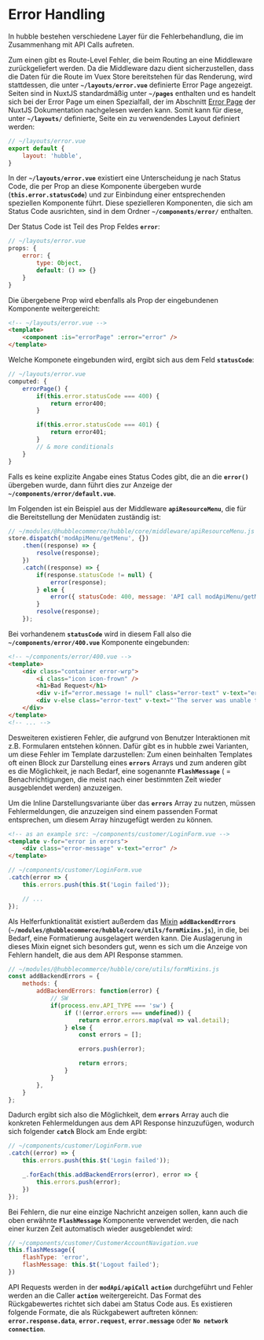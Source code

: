 # Error Handling

In hubble bestehen verschiedene Layer für die Fehlerbehandlung, die im Zusammenhang mit API Calls aufreten.

Zum einen gibt es Route-Level Fehler, die beim Routing an eine Middleware zurückgeliefert werden.
Da die Middleware dazu dient sicherzustellen, dass die Daten für die Route im Vuex Store bereitstehen für das
Renderung, wird stattdessen, die unter __`~/layouts/error.vue`__ definierte Error Page angezeigt.
Seiten sind in NuxtJS standardmäßig unter __`~/pages`__ enthalten und es handelt sich bei der Error Page
um einen Spezialfall, der im Abschnitt [Error Page](https://nuxtjs.org/guides/directory-structure/layouts#error-page)
der NuxtJS Dokumentation nachgelesen werden kann. Somit kann für diese, unter  __`~/layouts/`__ definierte, Seite
ein zu verwendendes Layout definiert werden:
``` js
// ~/layouts/error.vue
export default {
    layout: 'hubble',
}
```
In der __`~/layouts/error.vue`__ existiert eine Unterscheidung je nach Status Code, die per Prop an diese
Komponente übergeben wurde (__`this.error.statusCode`__) und zur Einbindung einer entsprechenden speziellen Komponente führt. 
Diese spezielleren Komponenten, die sich am Status Code ausrichten, sind in dem Ordner __`~/components/error/`__ enthalten.

Der Status Code ist Teil des Prop Feldes __`error`__:

``` js
// ~/layouts/error.vue
props: {
    error: {
        type: Object,
        default: () => {}
    }
}
```

Die übergebene Prop wird ebenfalls als Prop der eingebundenen Komponente weitergereicht:
``` html
<!-- ~/layouts/error.vue -->
<template>
    <component :is="errorPage" :error="error" />
</template>
```

Welche Komponete eingebunden wird, ergibt sich aus dem Feld __`statusCode`__:
``` js
// ~/layouts/error.vue
computed: {
    errorPage() {
        if(this.error.statusCode === 400) {
            return error400;
        }

        if(this.error.statusCode === 401) {
            return error401;
        }
        // & more conditionals
    }
}
```

Falls es keine explizite Angabe eines Status Codes gibt, die an die __`error()`__ übergeben wurde, dann führt dies zur 
Anzeige der __`~/components/error/default.vue`__.


Im Folgenden ist ein Beispiel aus der Middleware __`apiResourceMenu`__, die für die Bereitstellung der Menüdaten 
zuständig ist: 

``` js
// ~/modules/@hubblecommerce/hubble/core/middleware/apiResourceMenu.js
store.dispatch('modApiMenu/getMenu', {})
    .then((response) => {
        resolve(response);
    })
    .catch((response) => {
        if(response.statusCode != null) {
            error(response);
        } else {
            error({ statusCode: 400, message: 'API call modApiMenu/getMenu failed' });
        }
        resolve(response);
    });
```

Bei vorhandenem __`statusCode`__ wird in diesem Fall also die __`~/components/error/400.vue`__ Komponente eingebunden:

``` html
<!-- ~/components/error/400.vue -->
<template>
    <div class="container error-wrp">
        <i class="icon icon-frown" />
        <h1>Bad Request</h1>
        <div v-if="error.message != null" class="error-text" v-text="error.message" />
        <div v-else class="error-text" v-text="'The server was unable to process the request due to invalid syntax.'" />
    </div>
</template>
<!-- ... -->
```


Desweiteren existieren Fehler, die aufgrund von Benutzer Interaktionen mit z.B. Formularen entstehen können. 
Dafür gibt es in hubble zwei Varianten, um diese Fehler im Template darzustellen:
Zum einen beinhalten Templates oft einen Block zur Darstellung eines __`errors`__ Arrays und zum anderen
gibt es die Möglichkeit, je nach Bedarf, eine sogenannte __`FlashMessage`__ ( = Benachrichtigungen, die meist nach einer bestimmten Zeit
wieder ausgeblendet werden) anzuzeigen. 


Um die Inline Darstellungsvariante über das __`errors`__ Array zu nutzen, müssen Fehlermeldungen, die anzuzeigen sind einem 
passenden Format entsprechen, um diesem Array hinzugefügt werden zu können.

``` html
<!-- as an example src: ~/components/customer/LoginForm.vue -->
<template v-for="error in errors">
    <div class="error-message" v-text="error" />
</template>
```

``` js
// ~/components/customer/LoginForm.vue
.catch(error => {
    this.errors.push(this.$t('Login failed'));

    // ...
});
```


Als Helferfunktionalität existiert außerdem das [Mixin](https://vuejs.org/v2/guide/mixins.html)
__`addBackendErrors`__ (__`~/modules/@hubblecommerce/hubble/core/utils/formMixins.js`__),
in die, bei Bedarf, eine Formatierung ausgelagert werden kann. Die Auslagerung in dieses Mixin eignet sich besonders gut,
wenn es sich um die Anzeige von Fehlern handelt, die aus dem API Response stammen.

``` js
// ~/modules/@hubblecommerce/hubble/core/utils/formMixins.js
const addBackendErrors = {
    methods: {
        addBackendErrors: function(error) {
            // SW
            if(process.env.API_TYPE === 'sw') {
                if (!(error.errors === undefined)) {
                    return error.errors.map(val => val.detail);
                } else {
                    const errors = [];

                    errors.push(error);

                    return errors;
                }
            }
        },
    }
};
```

Dadurch ergibt sich also die Möglichkeit, dem __`errors`__ Array auch die konkreten Fehlermeldungen aus dem 
API Response hinzuzufügen, wodurch sich folgender __`catch`__ Block am Ende ergibt:

``` js
// ~/components/customer/LoginForm.vue 
.catch((error) => {
    this.errors.push(this.$t('Login failed'));

    _.forEach(this.addBackendErrors(error), error => {
        this.errors.push(error);
    })
});
```


Bei Fehlern, die nur eine einzige Nachricht anzeigen sollen, kann auch die oben erwähnte __`FlashMessage`__ Komponente
verwendet werden, die nach einer kurzen Zeit automatisch wieder ausgeblendet wird:

``` js
// ~/components/customer/CustomerAccountNavigation.vue
this.flashMessage({
    flashType: 'error',
    flashMessage: this.$t('Logout failed');
})
```

API Requests werden in der __`modApi/apiCall`__ __`action`__ durchgeführt und Fehler werden
an die Caller __`action`__ weitergereicht. Das Format des Rückgabewertes richtet sich dabei am Status Code aus.
Es existieren folgende Formate, die als Rückgabewert auftreten können:
__`error.response.data`__, __`error.request`__, __`error.message`__ oder __`No network connection`__.